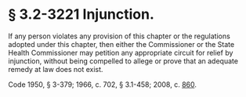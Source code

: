 # § 3.2-3221 Injunction.

<p>If any person violates any provision of this chapter or the regulations adopted under this chapter, then either the Commissioner or the State Health Commissioner may petition any appropriate circuit for relief by injunction, without being compelled to allege or prove that an adequate remedy at law does not exist.</p><p>Code 1950, § 3-379; 1966, c. 702, § 3.1-458; 2008, c. <a href='http://lis.virginia.gov/cgi-bin/legp604.exe?081+ful+CHAP0860'>860</a>.</p>
